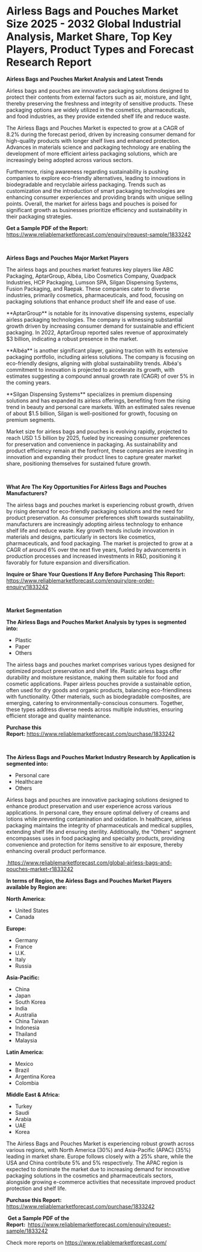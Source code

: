 <p><h1>Airless Bags and Pouches Market Size 2025 - 2032 Global Industrial Analysis, Market Share, Top Key Players, Product Types and Forecast Research Report</h1></p><p><strong>Airless Bags and Pouches Market Analysis and Latest Trends</strong></p>
<p><p>Airless bags and pouches are innovative packaging solutions designed to protect their contents from external factors such as air, moisture, and light, thereby preserving the freshness and integrity of sensitive products. These packaging options are widely utilized in the cosmetics, pharmaceuticals, and food industries, as they provide extended shelf life and reduce waste. </p><p>The Airless Bags and Pouches Market is expected to grow at a CAGR of 8.2% during the forecast period, driven by increasing consumer demand for high-quality products with longer shelf lives and enhanced protection. Advances in materials science and packaging technology are enabling the development of more efficient airless packaging solutions, which are increasingly being adopted across various sectors. </p><p>Furthermore, rising awareness regarding sustainability is pushing companies to explore eco-friendly alternatives, leading to innovations in biodegradable and recyclable airless packaging. Trends such as customization and the introduction of smart packaging technologies are enhancing consumer experiences and providing brands with unique selling points. Overall, the market for airless bags and pouches is poised for significant growth as businesses prioritize efficiency and sustainability in their packaging strategies.</p></p>
<p><strong>Get a Sample PDF of the Report:&nbsp;</strong> <a href="https://www.reliablemarketforecast.com/enquiry/request-sample/1833242?utm_campaign=2730&utm_medium=2&utm_source=Github&utm_content=ia&utm_term=26032025&utm_id=airless-bags-and-pouches">https://www.reliablemarketforecast.com/enquiry/request-sample/1833242</a></p>
<p>&nbsp;</p>
<p><strong>Airless Bags and Pouches Major Market Players</strong></p>
<p><p>The airless bags and pouches market features key players like ABC Packaging, AptarGroup, Albéa, Libo Cosmetics Company, Quadpack Industries, HCP Packaging, Lumson SPA, Silgan Dispensing Systems, Fusion Packaging, and Raepak. These companies cater to diverse industries, primarily cosmetics, pharmaceuticals, and food, focusing on packaging solutions that enhance product shelf life and ease of use.</p><p>**AptarGroup** is notable for its innovative dispensing systems, especially airless packaging technologies. The company is witnessing substantial growth driven by increasing consumer demand for sustainable and efficient packaging. In 2022, AptarGroup reported sales revenue of approximately $3 billion, indicating a robust presence in the market.</p><p>**Albéa** is another significant player, gaining traction with its extensive packaging portfolio, including airless solutions. The company is focusing on eco-friendly designs, aligning with global sustainability trends. Albéa's commitment to innovation is projected to accelerate its growth, with estimates suggesting a compound annual growth rate (CAGR) of over 5% in the coming years.</p><p>**Silgan Dispensing Systems** specializes in premium dispensing solutions and has expanded its airless offerings, benefiting from the rising trend in beauty and personal care markets. With an estimated sales revenue of about $1.5 billion, Silgan is well-positioned for growth, focusing on premium segments.</p><p>Market size for airless bags and pouches is evolving rapidly, projected to reach USD 1.5 billion by 2025, fueled by increasing consumer preferences for preservation and convenience in packaging. As sustainability and product efficiency remain at the forefront, these companies are investing in innovation and expanding their product lines to capture greater market share, positioning themselves for sustained future growth.</p></p>
<p>&nbsp;</p>
<p><strong>What Are The Key Opportunities For Airless Bags and Pouches Manufacturers?</strong></p>
<p><p>The airless bags and pouches market is experiencing robust growth, driven by rising demand for eco-friendly packaging solutions and the need for product preservation. As consumer preferences shift towards sustainability, manufacturers are increasingly adopting airless technology to enhance shelf life and reduce waste. Key growth trends include innovation in materials and designs, particularly in sectors like cosmetics, pharmaceuticals, and food packaging. The market is projected to grow at a CAGR of around 6% over the next five years, fueled by advancements in production processes and increased investments in R&D, positioning it favorably for future expansion and diversification.</p></p>
<p><strong>Inquire or Share Your Questions If Any Before Purchasing This Report:</strong> <a href="https://www.reliablemarketforecast.com/enquiry/pre-order-enquiry/1833242?utm_campaign=2730&utm_medium=2&utm_source=Github&utm_content=ia&utm_term=26032025&utm_id=airless-bags-and-pouches">https://www.reliablemarketforecast.com/enquiry/pre-order-enquiry/1833242</a></p>
<p>&nbsp;</p>
<p><strong>Market Segmentation</strong></p>
<p><strong>The Airless Bags and Pouches Market Analysis by types is segmented into:</strong></p>
<p><ul><li>Plastic</li><li>Paper</li><li>Others</li></ul></p>
<p><p>The airless bags and pouches market comprises various types designed for optimized product preservation and shelf life. Plastic airless bags offer durability and moisture resistance, making them suitable for food and cosmetic applications. Paper airless pouches provide a sustainable option, often used for dry goods and organic products, balancing eco-friendliness with functionality. Other materials, such as biodegradable composites, are emerging, catering to environmentally-conscious consumers. Together, these types address diverse needs across multiple industries, ensuring efficient storage and quality maintenance.</p></p>
<p><strong>Purchase this Report:&nbsp;</strong><a href="https://www.reliablemarketforecast.com/purchase/1833242?utm_campaign=2730&utm_medium=2&utm_source=Github&utm_content=ia&utm_term=26032025&utm_id=airless-bags-and-pouches">https://www.reliablemarketforecast.com/purchase/1833242</a></p>
<p>&nbsp;</p>
<p><strong>The Airless Bags and Pouches Market Industry Research by Application is segmented into:</strong></p>
<p><ul><li>Personal care</li><li>Healthcare</li><li>Others</li></ul></p>
<p><p>Airless bags and pouches are innovative packaging solutions designed to enhance product preservation and user experience across various applications. In personal care, they ensure optimal delivery of creams and lotions while preventing contamination and oxidation. In healthcare, airless packaging maintains the integrity of pharmaceuticals and medical supplies, extending shelf life and ensuring sterility. Additionally, the "Others" segment encompasses uses in food packaging and specialty products, providing convenience and protection for items sensitive to air exposure, thereby enhancing overall product performance.</p></p>
<p><a href="https://www.reliablemarketforecast.com/global-airless-bags-and-pouches-market-r1833242?utm_campaign=2730&utm_medium=2&utm_source=Github&utm_content=ia&utm_term=26032025&utm_id=airless-bags-and-pouches">&nbsp;https://www.reliablemarketforecast.com/global-airless-bags-and-pouches-market-r1833242</a></p>
<p><strong>In terms of Region, the Airless Bags and Pouches Market Players available by Region are:</strong></p>
<p>
    <p> <strong> North America: </strong>
        <ul>
            <li>United States</li>
            <li>Canada</li>
        </ul>
        </p> 
    <p> <strong> Europe: </strong>
        <ul>
            <li>Germany</li>
            <li>France</li>
            <li>U.K.</li>
            <li>Italy</li>
            <li>Russia</li>
        </ul>
        </p> 
    <p> <strong> Asia-Pacific: </strong>
        <ul>
            <li>China</li>
            <li>Japan</li>
            <li>South Korea</li>
            <li>India</li>
            <li>Australia</li>
            <li>China Taiwan</li>
            <li>Indonesia</li>
            <li>Thailand</li>
            <li>Malaysia</li>
        </ul>
        </p> 
    <p> <strong> Latin America: </strong>
        <ul>
            <li>Mexico</li>
            <li>Brazil</li>
            <li>Argentina Korea</li>
            <li>Colombia</li>
        </ul>
        </p> 
    <p> <strong> Middle East & Africa: </strong>
        <ul>
            <li>Turkey</li>
            <li>Saudi</li>
            <li>Arabia</li>
            <li>UAE</li>
            <li>Korea</li>
        </ul>
    </p>
    </p>
<p><p>The Airless Bags and Pouches Market is experiencing robust growth across various regions, with North America (30%) and Asia-Pacific (APAC) (35%) leading in market share. Europe follows closely with a 25% share, while the USA and China contribute 5% and 5% respectively. The APAC region is expected to dominate the market due to increasing demand for innovative packaging solutions in the cosmetics and pharmaceuticals sectors, alongside growing e-commerce activities that necessitate improved product protection and shelf life.</p></p>
<p><strong>Purchase this Report: </strong><a href="https://www.reliablemarketforecast.com/purchase/1833242?utm_campaign=2730&utm_medium=2&utm_source=Github&utm_content=ia&utm_term=26032025&utm_id=airless-bags-and-pouches">https://www.reliablemarketforecast.com/purchase/1833242</a></p>
<p>&nbsp;<strong>Get a Sample PDF of the Report:&nbsp;&nbsp;</strong><a href="https://www.reliablemarketforecast.com/enquiry/request-sample/1833242?utm_campaign=2730&utm_medium=2&utm_source=Github&utm_content=ia&utm_term=26032025&utm_id=airless-bags-and-pouches">https://www.reliablemarketforecast.com/enquiry/request-sample/1833242</a></p>
<p><strong></strong></p>
<p>Check more reports on <a href="https://www.reliablemarketforecast.com/?utm_campaign=2730&utm_medium=2&utm_source=Github&utm_content=ia&utm_term=26032025&utm_id=airless-bags-and-pouches">https://www.reliablemarketforecast.com/</a></p>